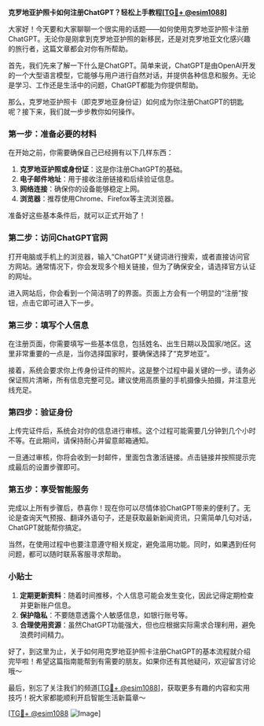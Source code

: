 **克罗地亚护照卡如何注册ChatGPT？轻松上手教程[[TG💪+ @esim1088](https://t.me/s/esim1088)]**

大家好！今天要和大家聊聊一个很实用的话题——如何使用克罗地亚护照卡注册ChatGPT。无论你是刚拿到克罗地亚护照的新移民，还是对克罗地亚文化感兴趣的旅行者，这篇文章都会对你有所帮助。

首先，我们先来了解一下什么是ChatGPT。简单来说，ChatGPT是由OpenAI开发的一个大型语言模型，它能够与用户进行自然对话，并提供各种信息和服务。无论是学习、工作还是生活中的问题，ChatGPT都能为你提供帮助。

那么，克罗地亚护照卡（即克罗地亚身份证）如何成为你注册ChatGPT的钥匙呢？接下来，我们就一步步教你如何操作。

### 第一步：准备必要的材料

在开始之前，你需要确保自己已经拥有以下几样东西：

1. **克罗地亚护照或身份证**：这是你注册ChatGPT的基础。
2. **电子邮件地址**：用于接收注册链接和后续验证信息。
3. **网络连接**：确保你的设备能够稳定上网。
4. **浏览器**：推荐使用Chrome、Firefox等主流浏览器。

准备好这些基本条件后，就可以正式开始了！

### 第二步：访问ChatGPT官网

打开电脑或手机上的浏览器，输入“ChatGPT”关键词进行搜索，或者直接访问官方网站。通常情况下，你会发现多个相关链接，但为了确保安全，请选择官方认证的网址。

进入网站后，你会看到一个简洁明了的界面。页面上方会有一个明显的“注册”按钮，点击它即可进入下一步。

### 第三步：填写个人信息

在注册页面，你需要填写一些基本信息，包括姓名、出生日期以及国家/地区。这里非常重要的一点是，当你选择国家时，要确保选择了“克罗地亚”。

接着，系统会要求你上传身份证件的照片。这是整个过程中最关键的一步。请务必保证照片清晰，所有信息完整可见。建议使用高质量的手机摄像头拍摄，并注意光线充足。

### 第四步：验证身份

上传完证件后，系统会对你的信息进行审核。这个过程可能需要几分钟到几个小时不等。在此期间，请保持耐心并留意邮箱通知。

一旦通过审核，你将会收到一封邮件，里面包含激活链接。点击链接并按照提示完成最后的设置步骤即可。

### 第五步：享受智能服务

完成以上所有步骤后，恭喜你！现在你可以尽情体验ChatGPT带来的便利了。无论是查询天气预报、翻译外语句子，还是获取最新新闻资讯，只需简单几句对话，ChatGPT就能帮你搞定。

当然，在使用过程中也要注意遵守相关规定，避免滥用功能。同时，如果遇到任何问题，都可以随时联系客服寻求帮助。

### 小贴士

1. **定期更新资料**：随着时间推移，个人信息可能会发生变化，因此记得定期检查并更新账户信息。
2. **保护隐私**：不要随意透露个人敏感信息，如银行账号等。
3. **合理使用资源**：虽然ChatGPT功能强大，但也应根据实际需求合理利用，避免浪费时间精力。

好了，到这里为止，关于如何用克罗地亚护照卡注册ChatGPT的基本流程就介绍完毕啦！希望这篇指南能帮到有需要的朋友。如果你还有其他疑问，欢迎留言讨论哦～

最后，别忘了关注我们的频道[[TG💪+ @esim1088](https://t.me/s/esim1088)]，获取更多有趣的内容和实用技巧！祝大家都能顺利开启智能生活新篇章～ 

[[TG💪+ @esim1088](https://t.me/s/esim1088) ![Image](https://i.postimg.cc/4NQfJmqS/Snipaste-2025-05-13-00-14-12.png)]